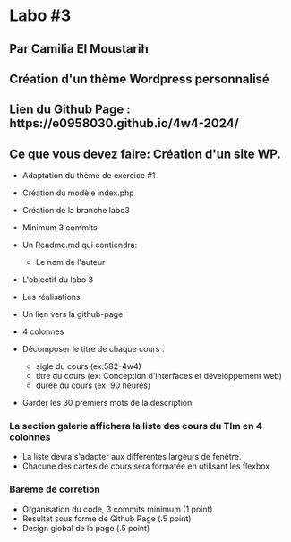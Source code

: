 # Labo #3
## Par Camilia El Moustarih
## Création d'un thème Wordpress personnalisé 

<h2>Lien du Github Page : https://e0958030.github.io/4w4-2024/</h2>

## Ce que vous devez faire: Création d'un site WP.

- Adaptation du thème de exercice #1
- Création du modèle index.php
- Création de la branche labo3
- Minimum 3 commits
- Un Readme.md qui contiendra:
    - Le nom de l'auteur
- L'objectif du labo 3
- Les réalisations
- Un lien vers la github-page
- 4 colonnes

- Décomposer le titre de chaque cours :
    - sigle du cours (ex:582-4w4)
    - titre du cours (ex: Conception d'interfaces et développement web)
    - durée du cours (ex: 90 heures)

- Garder les 30 premiers mots de la description

### La section galerie affichera la liste des cours du TIm en 4 colonnes
- La liste devra s'adapter aux différentes largeurs de fenêtre.
- Chacune des cartes de cours sera formatée en utilisant les flexbox

### Barème de corretion
- Organisation du code, 3 commits minimum (1 point)
- Résultat sous forme de Github Page (.5 point)
- Design global de la page (.5 point)











